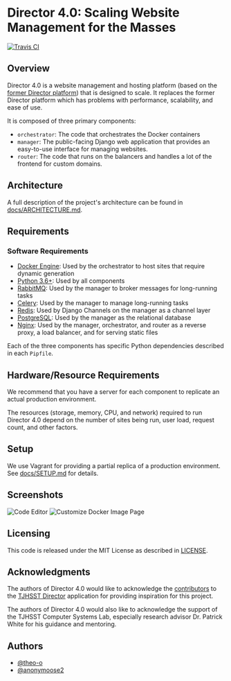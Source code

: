 # Director 4.0: Scaling Website Management for the Masses

[![Travis CI](https://travis-ci.com/tjcsl/director4.svg?branch=master)](https://travis-ci.com/tjcsl/director4)

## Overview
Director 4.0 is a website management and hosting platform (based on the [former Director platform](https://github.com/tjcsl/director)) that is designed to scale. It replaces the former Director platform which has problems with performance, scalability, and ease of use.

It is composed of three primary components:
* `orchestrator`: The code that orchestrates the Docker containers
* `manager`: The public-facing Django web application that provides an easy-to-use interface for managing websites.
* `router`: The code that runs on the balancers and handles a lot of the frontend for custom domains.

## Architecture
A full description of the project's architecture can be found in [docs/ARCHITECTURE.md](docs/ARCHITECTURE.md).

## Requirements

### Software Requirements
* [Docker Engine](https://docs.docker.com/engine/): Used by the orchestrator to host sites that require dynamic generation
* [Python 3.6+](https://www.python.org/): Used by all components
* [RabbitMQ](https://www.rabbitmq.com/): Used by the manager to broker messages for long-running tasks
* [Celery](http://www.celeryproject.org/): Used by the manager to manage long-running tasks
* [Redis](https://redis.io/): Used by Django Channels on the manager as a channel layer
* [PostgreSQL](https://www.postgresql.org/): Used by the manager as the relational database
* [Nginx](https://nginx.org/): Used by the manager, orchestrator, and router as a reverse proxy, a load balancer, and for serving static files

Each of the three components has specific Python dependencies described in each `Pipfile`.

## Hardware/Resource Requirements

We recommend that you have a server for each component to replicate an actual production environment.

The resources (storage, memory, CPU, and network) required to run Director 4.0 depend on the number of sites being run, user load, request count, and other factors.

## Setup

We use Vagrant for providing a partial replica of a production environment. See [docs/SETUP.md](docs/SETUP.md) for details.

## Screenshots

![Code Editor](images/editor.png)
![Customize Docker Image Page](images/customize-docker.png)

## Licensing
This code is released under the MIT License as described in [LICENSE](LICENSE).

## Acknowledgments
The authors of Director 4.0 would like to acknowledge the [contributors](https://github.com/tjcsl/director/graphs/contributors) to the [TJHSST Director](https://github.com/tjcsl/director) application for providing inspiration for this project.

The authors of Director 4.0 would also like to acknowledge the support of the TJHSST Computer Systems Lab, especially research advisor Dr. Patrick White for his guidance and mentoring.

## Authors
- [@theo-o](https://github.com/theo-o)
- [@anonymoose2](https://github.com/anonymoose2)
